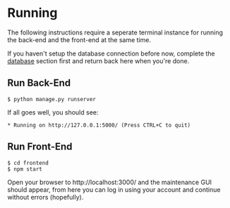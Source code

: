 # Running

The following instructions require a seperate terminal instance for
running the back-end and the front-end at the same time.

If you haven't setup the database connection before now, complete the
[database](#database) section first and return back here when you're done.

## Run Back-End

```{r, engine='shell', count_lines}
$ python manage.py runserver
```

If all goes well, you should see:

```{r, engine='shell', count_lines}
* Running on http://127.0.0.1:5000/ (Press CTRL+C to quit)
```

## Run Front-End

```{r, engine='shell', count_lines}
$ cd frontend
$ npm start
```

Open your browser to http://localhost:3000/ and the maintenance GUI
should appear, from here you can log in using your account and
continue without errors (hopefully).
